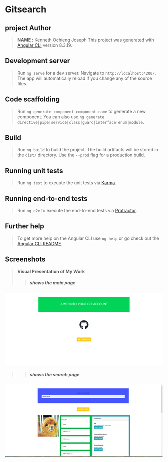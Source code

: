 # Gitsearch
## project Author
> **NAME :** Kenneth Ochieng Joseph
This project was generated with [Angular CLI](https://github.com/angular/angular-cli) version 8.3.19.

## Development server

>Run `ng serve` for a dev server. Navigate to `http://localhost:4200/`. The app will automatically reload if you change any of the source files.

## Code scaffolding

>Run `ng generate component component-name` to generate a new component. You can also use `ng generate directive|pipe|service|class|guard|interface|enum|module`.

## Build

>Run `ng build` to build the project. The build artifacts will be stored in the `dist/` directory. Use the `--prod` flag for a production build.

## Running unit tests

>Run `ng test` to execute the unit tests via [Karma](https://karma-runner.github.io).

## Running end-to-end tests

>Run `ng e2e` to execute the end-to-end tests via [Protractor](http://www.protractortest.org/).

## Further help

>To get more help on the Angular CLI use `ng help` or go check out the [Angular CLI README](https://github.com/angular/angular-cli/blob/master/README.md).

## Screenshots
> **Visual Presentation of My Work**
 >>##### shows the main page
![this shows the page](src/assets/gitss.png)

 >>##### shows the search page
![this shows the page](src/assets/gits.png)
